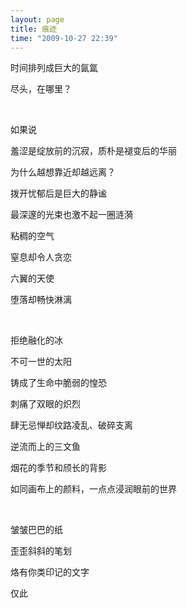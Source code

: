 ```yaml
---
layout: page
title: 痕迹
time: "2009-10-27 22:39"
---
```


时间排列成巨大的氤氲

尽头，在哪里？

 <br />

如果说

羞涩是绽放前的沉寂，质朴是褪变后的华丽

为什么越想靠近却越远离？

拨开忧郁后是巨大的静谧

最深邃的光束也激不起一圈涟漪

粘稠的空气

窒息却令人贪恋

六翼的天使

堕落却畅快淋漓

 <br />

拒绝融化的冰

不可一世的太阳

铸成了生命中脆弱的惶恐

刺痛了双眼的炽烈

肆无忌惮却纹路凌乱、破碎支离

逆流而上的三文鱼

烟花的季节和颀长的背影

如同画布上的颜料，一点点浸润眼前的世界

 <br />

皱皱巴巴的纸

歪歪斜斜的笔划

烙有你类印记的文字

仅此